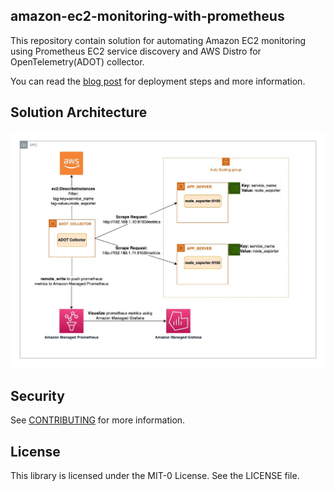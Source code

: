 ## amazon-ec2-monitoring-with-prometheus

This repository contain solution for automating Amazon EC2 monitoring using Prometheus EC2 service discovery and AWS Distro for OpenTelemetry(ADOT) collector.

You can read the [blog post](link) for deployment steps and more information.

## Solution Architecture
![Solution Architecture](/resources/ec2_sd_diagram_archiecture-Simple%20Scrape.jpg)

## Security

See [CONTRIBUTING](CONTRIBUTING.md#security-issue-notifications) for more information.

## License

This library is licensed under the MIT-0 License. See the LICENSE file.


